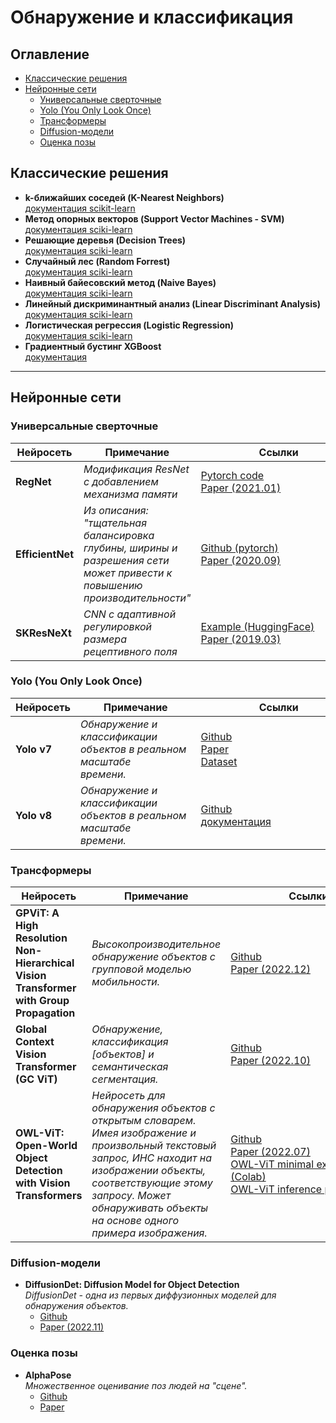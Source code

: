 # Обнаружение и классификация

## Оглавление
- [Классические решения](#Классические-решения)
- [Нейронные сети](#Нейронные-сети)
    - [Универсальные сверточные](#Универсальные-сверточные)
    - [Yolo (You Only Look Once)](#Yolo-\(You-Only-Look-Once\))
    - [Трансформеры](#Трансформеры)
    - [Diffusion-модели](#Diffusion-модели)
    - [Оценка позы](#Оценка-позы)
## Классические решения
- **k-ближайших соседей (K-Nearest Neighbors)**  
[документация scikit-learn](https://scikit-learn.org/stable/modules/neighbors.html)
- **Метод опорных векторов (Support Vector Machines - SVM)**  
[документация sciki-learn](https://scikit-learn.org/stable/modules/svm.html)
- **Решающие деревья (Decision Trees)**  
[документация sciki-learn](https://scikit-learn.org/stable/modules/tree.html)
- **Случайный лес (Random Forrest)**  
[документация sciki-learn](https://scikit-learn.org/stable/modules/generated/sklearn.ensemble.RandomForestClassifier.html)
- **Наивный байесовский метод (Naive Bayes)**  
[документация sciki-learn](https://scikit-learn.org/stable/modules/naive_bayes.html)
- **Линейный дискриминантный анализ (Linear Discriminant Analysis)**  
[документация sciki-learn](https://scikit-learn.org/stable/modules/generated/sklearn.discriminant_analysis.LinearDiscriminantAnalysis.html)
- **Логистическая регрессия (Logistic Regression)**  
[документация sciki-learn](https://scikit-learn.org/stable/modules/generated/sklearn.linear_model.LogisticRegression.html)
- **Градиентный бустинг XGBoost**  
[документация](https://xgboost.readthedocs.io/en/stable/)
---
## Нейронные сети
### Универсальные сверточные
| Нейросеть | Примечание |         Ссылки         |
|-----------|------------|--------|
| **RegNet** | *Модификация ResNet с добавлением механизма памяти* | [Pytorch code](https://pytorch.org/vision/main/models/regnet.html) <br/> [Paper (2021.01)](https://arxiv.org/abs/2101.00590) |
| **EfficientNet** | *Из описания: "тщательная балансировка глубины, ширины и разрешения сети может привести к повышению производительности"* | [Github (pytorch)](https://github.com/NVIDIA/DeepLearningExamples/tree/master/PyTorch/Classification/ConvNets/efficientnet) <br/> [Paper (2020.09)](https://arxiv.org/abs/1905.11946) |
| **SKResNeXt** | *CNN с адаптивной регулировкой размера рецептивного поля* | [Example (HuggingFace)](https://huggingface.co/docs/timm/models/skresnext) <br/> [Paper (2019.03)](https://arxiv.org/abs/1903.06586v2) |

### Yolo (You Only Look Once)
| Нейросеть | Примечание |         Ссылки         |
|-----------|------------|--------|
| **Yolo v7** | *Обнаружение и классификации объектов в реальном масштабе времени.*          | [Github](https://github.com/wongkinyiu/yolov7) <br/> [Paper](https://arxiv.org/abs/2207.02696v1) <br/> [Dataset](https://paperswithcode.com/dataset/coco) |
| **Yolo v8** | *Обнаружение и классификации объектов в реальном масштабе времени.*          | [Github](https://github.com/ultralytics/ultralytics) <br/> [документация](https://docs.ultralytics.com/) |

### Трансформеры
| Нейросеть | Примечание |         Ссылки         |
|-----------|------------|--------|
| **GPViT: A High Resolution Non-Hierarchical Vision Transformer with Group Propagation** | *Высокопроизводительное обнаружение объектов с групповой моделью мобильности.* | [Github](https://github.com/chenhongyiyang/gpvit) <br/> [Paper (2022.12)](https://arxiv.org/pdf/2212.06795.pdf) |
| **Global Context Vision Transformer (GC ViT)** | *Обнаружение, классификация [объектов] и семантическая сегментация.* | [Github](https://github.com/NVlabs/GCViT) <br/> [Paper (2022.10)](https://arxiv.org/pdf/2206.09959.pdf) |
| **OWL-ViT: Open-World Object Detection with Vision Transformers** | *Нейросеть для обнаружения объектов с открытым словарем. Имея изображение и произвольный текстовый запрос, ИНС находит на изображении объекты, соответствующие этому запросу. Может обнаруживать объекты на основе одного примера изображения.* | [Github](https://github.com/google-research/scenic/tree/main/scenic/projects/owl_vit) <br/> [Paper (2022.07)](https://arxiv.org/abs/2205.06230) <br/> [OWL-ViT minimal example (Colab)](https://colab.research.google.com/github/google-research/scenic/blob/main/scenic/projects/owl_vit/notebooks/OWL_ViT_minimal_example.ipynb) <br/> [OWL-ViT inference playground](https://colab.research.google.com/github/google-research/scenic/blob/main/scenic/projects/owl_vit/notebooks/OWL_ViT_inference_playground.ipynb) |

### Diffusion-модели
- **DiffusionDet: Diffusion Model for Object Detection**  
*DiffusionDet - одна из первых диффузионных моделей для обнаружения объектов.*  
    - [Github](https://github.com/shoufachen/diffusiondet)
    - [Paper (2022.11)](https://arxiv.org/abs/2211.09788)
### Оценка позы
- **AlphaPose**  
*Множественное оценивание поз людей на "сцене".*  
    - [Github](https://github.com/MVIG-SJTU/AlphaPose)
    - [Paper](https://arxiv.org/abs/2211.03375)
